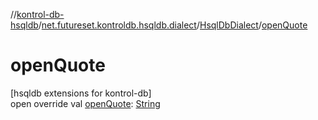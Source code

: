 //[kontrol-db-hsqldb](../../../index.md)/[net.futureset.kontroldb.hsqldb.dialect](../index.md)/[HsqlDbDialect](index.md)/[openQuote](open-quote.md)

# openQuote

[hsqldb extensions for kontrol-db]\
open override val [openQuote](open-quote.md): [String](https://kotlinlang.org/api/latest/jvm/stdlib/kotlin/-string/index.html)
